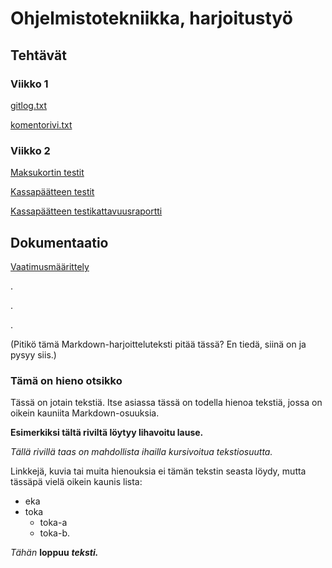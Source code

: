 # Ohjelmistotekniikka, harjoitustyö

## Tehtävät

### Viikko 1

[gitlog.txt](https://github.com/suvithkl/ot-harjoitustyo/blob/7aabd57be7375e5c595fb813e55b020c1a5d6215/laskarit/viikko1/gitlog.txt)

[komentorivi.txt](https://github.com/suvithkl/ot-harjoitustyo/blob/7aabd57be7375e5c595fb813e55b020c1a5d6215/laskarit/viikko1/komentorivi.txt)

### Viikko 2

[Maksukortin testit](https://github.com/suvithkl/ot-harjoitustyo/blob/a3428f3d61ee96c6549476e778fee1a46baeebbd/laskarit/viikko2/Unicafe/src/test/java/com/mycompany/unicafe/MaksukorttiTest.java)

[Kassapäätteen testit](https://github.com/suvithkl/ot-harjoitustyo/blob/a3428f3d61ee96c6549476e778fee1a46baeebbd/laskarit/viikko2/Unicafe/src/test/java/com/mycompany/unicafe/KassapaateTest.java)

[Kassapäätteen testikattavuusraportti](https://github.com/suvithkl/ot-harjoitustyo/blob/a3428f3d61ee96c6549476e778fee1a46baeebbd/laskarit/viikko2/unicafe_testikattavuusraportti.png)

## Dokumentaatio

[Vaatimusmäärittely](https://github.com/suvithkl/ot-harjoitustyo/blob/e071859fbd9b68b588adb0bfb2dba980b1cdb60d/dokumentaatio/vaatimusmaarittely.md)

.

.

.

(Pitikö tämä Markdown-harjoitteluteksti pitää tässä? En tiedä, siinä on ja pysyy siis.)

### Tämä on hieno otsikko

Tässä on jotain tekstiä. Itse asiassa tässä on todella hienoa tekstiä, jossa on oikein kauniita Markdown-osuuksia.

**Esimerkiksi tältä riviltä löytyy lihavoitu lause.**

*Tällä rivillä taas on mahdollista ihailla kursivoitua tekstiosuutta.*

Linkkejä, kuvia tai muita hienouksia ei tämän tekstin seasta löydy, mutta tässäpä vielä oikein kaunis lista:
- eka
- toka
  - toka-a
  - toka-b.

_Tähän_ **loppuu** _**teksti.**_
